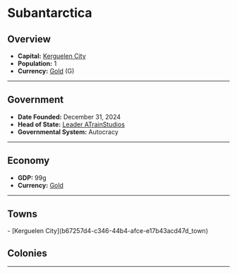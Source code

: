<!--UNDEDITED FILE, remove this entire line if this file has been edited!-->
# <!--NAME-->Subantarctica<!--NAME-->

## Overview

- **Capital:** <!--CAPITAL_LINK-->[Kerguelen City](b67257d4-c346-44b4-afce-e17b43acd47d_town)<!--CAPITAL_LINK-->
- **Population:** <!--POPULATION-->1<!--POPULATION-->
- **Currency:** <!--CURRENCY_LINK-->[Gold](Gold_currency)<!--CURRENCY_LINK--> (<!--CURRENCY_ABV-->G<!--CURRENCY_ABV-->)

---

## Government

- **Date Founded:** <!--FOUNDED-->December 31, 2024<!--FOUNDED-->
- **Head of State:** <!--LEADER_TITLE_LINK-->[Leader ATrainStudios](ATrainStudios_user)<!--LEADER_TITLE_LINK-->
- **Governmental System:** <!--GOVERNMENT-->Autocracy<!--GOVERNMENT-->

---

## Economy

- **GDP:** <!--GDP-->99g<!--GDP-->
- **Currency:** <!--CURRENCY_LINK-->[Gold](Gold_currency)<!--CURRENCY_LINK-->

---

## Towns

<!--TOWNS-->- [Kerguelen City](b67257d4-c346-44b4-afce-e17b43acd47d_town)<!--TOWNS-->

## Colonies

<!--COLONIES--><!--COLONIES-->

---